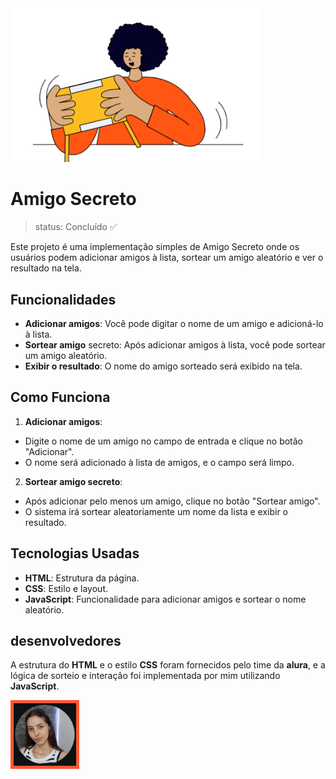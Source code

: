 <div align"center">
<img src="https://github.com/mariah-1/amigo-secreto22/blob/main/assets/amigo-secreto.png" width="400px" />
</div>

<h1>Amigo Secreto</h1>

> status: Concluído ✅

Este projeto é uma implementação simples de Amigo Secreto onde os usuários podem adicionar amigos à lista, sortear um amigo aleatório e ver o resultado na tela.

## Funcionalidades
+ **Adicionar amigos**: Você pode digitar o nome de um amigo e adicioná-lo à lista.
+ **Sortear amigo** secreto: Após adicionar amigos à lista, você pode sortear um amigo aleatório.
+ **Exibir o resultado**: O nome do amigo sorteado será exibido na tela.

## Como Funciona
1. **Adicionar amigos**:
+ Digite o nome de um amigo no campo de entrada e clique no botão "Adicionar".
+ O nome será adicionado à lista de amigos, e o campo será limpo.

2. **Sortear amigo secreto**:
+ Após adicionar pelo menos um amigo, clique no botão "Sortear amigo".
+ O sistema irá sortear aleatoriamente um nome da lista e exibir o resultado.
  
## Tecnologias Usadas
+ **HTML**: Estrutura da página.
+ **CSS**: Estilo e layout.
+ **JavaScript**: Funcionalidade para adicionar amigos e sortear o nome aleatório.

## desenvolvedores
A estrutura do **HTML** e o estilo **CSS** foram fornecidos pelo time da **alura**, e a lógica de sorteio e interação foi implementada por mim utilizando **JavaScript**.

<img src="https://github.com/mariah-1/amigo-secreto22/blob/main/assets/mh1.jpeg" width="100px" style="border: 5px solid #FF5733;" />


